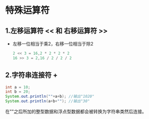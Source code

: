 # 特殊运算符

## 1.左移运算符 << 和 右移运算符 >>

- 左移一位相当于乘2，右移一位相当于除2

  ```Java
  2 << 3 = 16,2 * 2 * 2 * 2
  16 >> 3 = 2,16 / 2 / 2 / 2
  ```
## 2.字符串连接符 +

```Java
int a = 10;
int b = 20;
System.out.println(""+a+b); //输出"1020"
System.out.println(a+b+""); //输出"30"
```

在""之后所加的整型数据和浮点型数据都会被转换为字符串类然后连接。